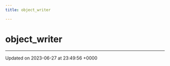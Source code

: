 ```yaml
---
title: object_writer

---
```


# object_writer





-------------------------------

Updated on 2023-06-27 at 23:49:56 +0000